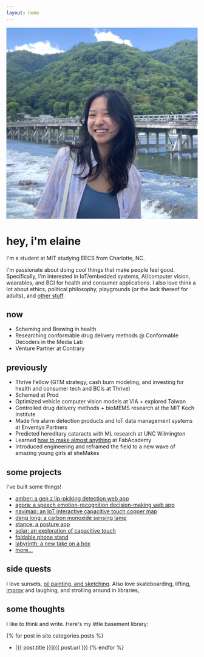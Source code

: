 ```yaml
---
layout: home
---
```


<div class="image-cropper">
  <img src="/assets/pics/pfp.jpg" alt="me" class="profile-pic">
</div>
<div class="title">
  <h1>hey, i'm elaine</h1>
</div>

I'm a student at MIT studying EECS from Charlotte, NC.

I'm passionate about doing cool things that make people feel good. Specifically, I'm interested in IoT/embedded systems, AI/computer vision, wearables, and BCI for health and consumer applications. I also love think a lot about ethics, political philosophy, playgrounds (or the lack thereof for adults), and [other stuff](https://elainexliu.github.io/writing.html).

## now

- Scheming and Brewing in health
- Researching conformable drug delivery methods @ Conformable Decoders in the Media Lab
- Venture Partner at Contrary

## previously

- Thrive Fellow (GTM strategy, cash burn modeling, and investing for health and consumer tech and BCIs at Thrive)
- Schemed at Prod
- Optimized vehicle computer vision models at VIA + explored Taiwan
- Controlled drug delivery methods + bioMEMS research at the MIT Koch Institute
- Made fire alarm detection products and IoT data management systems at Enventys Partners
- Predicted hereditary cataracts with ML research at UNC Wilmington
- Learned [how to make almost anything](https://fabacademy.org/2020/labs/charlotte/students/elaine-liu/) at FabAcademy
- Introduced engineering and reframed the field to a new wave of amazing young girls at sheMakes

## some projects

I've built some things!

- [amber: a gen z lip-picking detection web app](https://elainexliu.github.io/projects/2024/10/12/amber.html)
- [agora: a speech emotion-recognition decision-making web app](https://elainexliu.github.io/projects/2023/09/25/agora.html)
- [navimap: an IoT interactive capacitive touch copper map](https://elainexliu.github.io/projects/2020/07/20/navimap.html)
- [deng long: a carbon monoxide sensing lamp](https://elainexliu.github.io/projects/2022/04/15/deng-long.html)
- [stance: a posture app](https://elainexliu.github.io/projects/2021/02/22/stance.html)
- [solar: an exploration of capacitive touch](https://elainexliu.github.io/projects/2020/05/10/solar.html)
- [foldable phone stand](https://elainexliu.github.io/projects/2019/11/15/foldable-phone-stand.html)
- [labyrinth: a new take on a box](https://elainexliu.github.io/projects/2019/10/28/labyrinth-box.html)
- [more...](https://elainexliu.github.io/projects.html)

## side quests

I love sunsets, [oil painting, and sketching](https://www.instagram.com/elaineliuart/). Also love skateboarding, lifting, [improv](https://www.instagram.com/roadkillbuffet/) and laughing, and strolling around in libraries[.](m-port)

## some thoughts

I like to think and write. Here's my little basement library:

{% for post in site.categories.posts %}
- [{{ post.title }}]({{ post.url }})
{% endfor %}